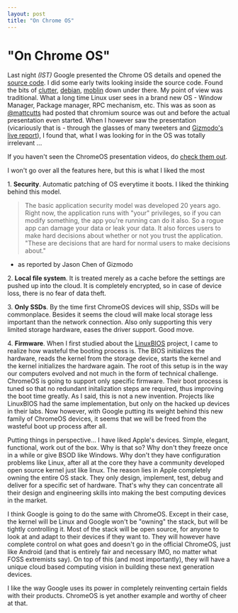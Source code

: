 ```yaml
---
layout: post
title: "On Chrome OS"
---
```

"On Chrome OS"
===
Last night _(IST)_ Google presented the Chrome OS details and opened the [source code][0]. I did some early twits looking inside the source code. Found the bits of [clutter][1], [debian][2], [moblin][3] down under there. My point of view was traditional. What a long time Linux user sees in a brand new OS - Window Manager, Package manager, RPC mechanism, etc. This was as soon as [@mattcutts][4] had posted that chromium source was out and before the actual presentation even started. When I however saw the presentation (vicariously that is - through the glasses of many tweeters and [Gizmodo's live report][5]), I found that, what I was looking for in the OS was totally irrelevant ...  
  
If you haven't seen the ChromeOS presentation videos, do [check them out][6].   
  
I won't go over all the features here, but this is what I liked the most  
  
1\. **Security**. Automatic patching of OS everytime it boots. I liked the thinking behind this model.  

> The basic application security model was developed 20 years ago. Right now, the application runs with "your" privileges, so if you can modify something, the app you're running can do it also. So a rogue app can damage your data or leak your data. It also forces users to make hard decisions about whether or not you trust the application. "These are decisions that are hard for normal users to make decisions about."

  
- as reported by Jason Chen of Gizmodo  
  
2\. **Local file system**. It is treated merely as a cache before the settings are pushed up into the cloud. It is completely encrypted, so in case of device loss, there is no fear of data theft.  
  
3\. **Only SSDs**. By the time first ChromeOS devices will ship, SSDs will be commonplace. Besides it seems the cloud will make local storage less important than the network connection. Also only supporting this very limited storage hardware, eases the driver support. Good move.  
  
4\. **Firmware**. When I first studied about the [LinuxBIOS][7] project, I came to realize how wasteful the booting process is. The BIOS initializes the hardware, reads the kernel from the storage device, starts the kernel and the kernel initializes the hardware again. The root of this setup is in the way our computers evolved and not much in the form of technical challenge. ChromeOS is going to support only specific firmware. Their boot process is tuned so that no redundant initalization steps are required, thus improving the boot time greatly. As I said, this is not a new invention. Projects like LinuxBIOS had the same implementation, but only on the hacked up devices in their labs. Now however, with Google putting its weight behind this new family of ChromeOS devices, it seems that we will be freed from the wasteful boot up process after all.   
  
Putting things in perspective... I have liked Apple's devices. Simple, elegant, functional, work out of the box. Why is that so? Why don't they freeze once in a while or give BSOD like Windows. Why don't they have configuration problems like Linux, after all at the core they have a community developed open source kernel just like linux. The reason lies in Apple completely owning the entire OS stack. They only design, implement, test, debug and deliver for a specific set of hardware. That's why they can concentrate all their design and engineering skills into making the best computing devices in the market.  
  
I think Google is going to do the same with ChromeOS. Except in their case, the kernel will be Linux and Google won't be "owning" the stack, but will be tightly controlling it. Most of the stack will be open source, for anyone to look at and adapt to their devices if they want to. They will however have complete control on what goes and doesn't go in the official ChromeOS, just like Android (and that is entirely fair and necessary IMO, no matter what FOSS extremists say). On top of this (and most importantly), they will have a unique cloud based computing vision in building these next generation devices.  
  
I like the way Google uses its power in completely reinventing certain fields with their products. ChromeOS is yet another example and worthy of cheer at that.

[0]: http://src.chromium.org/
[1]: http://twitter.com/jyro/status/5863486581
[2]: http://twitter.com/jyro/status/5863586441
[3]: http://twitter.com/jyro/status/5863904960
[4]: http://twitter.com/mattcutts
[5]: http://live.gizmodo.com/
[6]: http://www.slashgear.com/google-chrome-os-gets-detailed-video-1963923/?utm_source=feedburner&utm_medium=feed&utm_campaign=Feed%3A+slashgear+%28SlashGear%29&utm_content=Google+Reader
[7]: http://en.wikipedia.org/wiki/Coreboot

